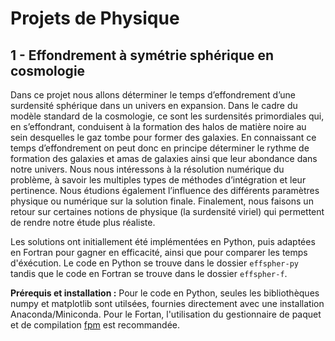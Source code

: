 # Projets de Physique

## 1 - Effondrement à symétrie sphérique en cosmologie

Dans ce projet nous allons déterminer le temps d’effondrement d’une surdensité sphérique
dans un univers en expansion. Dans le cadre du modèle standard de la cosmologie, ce sont les
surdensités primordiales qui, en s’effondrant, conduisent à la formation des halos de matière noire
au sein desquelles le gaz tombe pour former des galaxies. En connaissant ce temps d’effondrement
on peut donc en principe déterminer le rythme de formation des galaxies et amas de galaxies
ainsi que leur abondance dans notre univers.
Nous nous intéressons à la résolution numérique du problème, à savoir les multiples types de méthodes d’intégration et leur pertinence. Nous étudions également l’influence des différents paramètres physique ou numérique sur la solution finale. Finalement, nous faisons un retour sur certaines notions de
physique (la surdensité viriel) qui permettent de rendre notre étude plus réaliste.

Les solutions ont initiallement été implémentées en Python, puis adaptées en Fortran pour gagner en efficacité, ainsi que pour comparer les temps d'éxécution. Le code en Python se trouve dans le dossier `effspher-py` tandis que le code en Fortran se trouve dans le dossier `effspher-f`.

**Prérequis et installation :** Pour le code en Python, seules les bibliothèques numpy et matplotlib sont utilsées, fournies directement avec une installation Anaconda/Miniconda. Pour le Fortan, l'utilisation du gestionnaire de paquet et de compilation [fpm](https://fpm.fortran-lang.org/fr/index.html) est recommandée.
